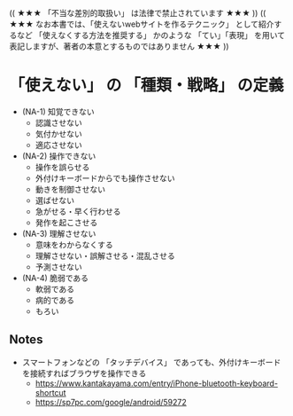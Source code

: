 (( ★★★ 「不当な差別的取扱い」 は法律で禁止されています ★★★ ))
(( ★★★ なお本書では、「使えないwebサイトを作るテクニック」 として紹介するなど 「使えなくする方法を推奨する」 かのような 「てい」「表現」 を用いて表記しますが、著者の本意とするものではありません ★★★ ))

# 「使えない」 の 「種類・戦略」 の定義

* (NA-1) 知覚できない
  * 認識させない
  * 気付かせない
  * 適応させない
* (NA-2) 操作できない
  * 操作を誤らせる
  * 外付けキーボードからでも操作させない
  * 動きを制御させない
  * 選ばせない
  * 急がせる・早く行わせる
  * 発作を起こさせる
* (NA-3) 理解させない
  * 意味をわからなくする
  * 理解させない・誤解させる・混乱させる
  * 予測させない
* (NA-4) 脆弱である
  * 軟弱である
  * 病的である
  * もろい


## Notes

* スマートフォンなどの 「タッチデバイス」 であっても、外付けキーボードを接続すればブラウザを操作できる
  * https://www.kantakayama.com/entry/iPhone-bluetooth-keyboard-shortcut
  * https://sp7pc.com/google/android/59272
